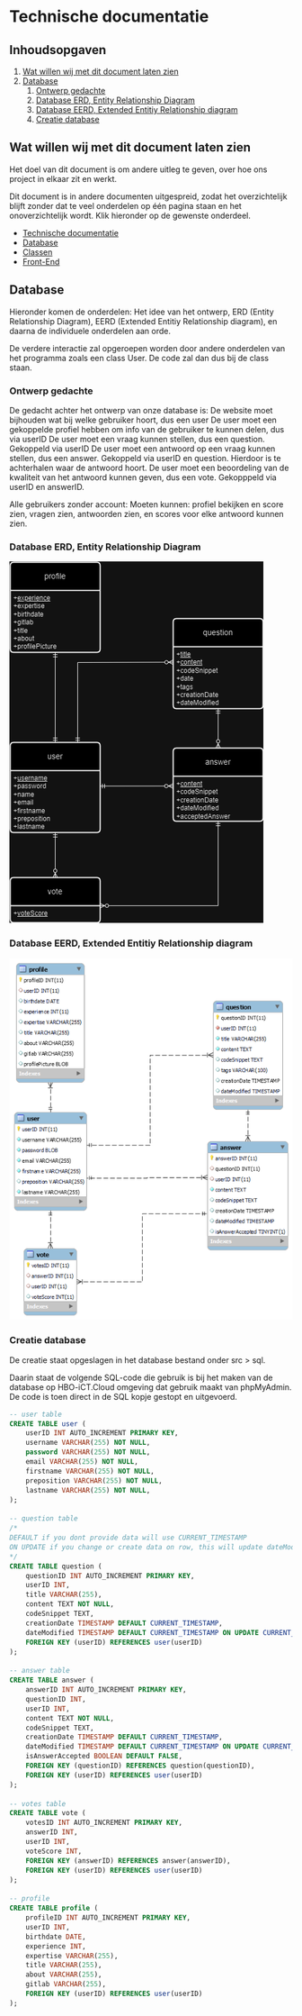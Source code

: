 # Technische documentatie

## Inhoudsopgaven
1. [Wat willen wij met dit document laten zien](#wat-willen-wij-met-dit-document-laten-zien)
2. [Database](#database)  
    1. [Ontwerp gedachte](#ontwerp-gedachte)   
    2. [Database ERD, Entity Relationship Diagram](#database-erd-entity-relationship-diagram)
    3. [Database EERD, Extended Entitiy Relationship diagram](#database-erd-entity-relationship-diagram)
    4. [Creatie database](#creatie)



## Wat willen wij met dit document laten zien
Het doel van dit document is om andere uitleg te geven, over hoe ons project in elkaar zit en werkt.

Dit document is in andere documenten uitgespreid, zodat het overzichtelijk blijft zonder dat te veel onderdelen op één pagina staan en het onoverzichtelijk wordt.
Klik hieronder op de gewenste onderdeel.
* [Technische documentatie](../technische%20documentatie.md)
* [Database](./Database.md)
* [Classen](./Classen.md)
* [Front-End](./Front-End.md)

## Database
Hieronder komen de onderdelen: Het idee van het ontwerp, ERD (Entity Relationship Diagram), EERD (Extended Entitiy Relationship diagram), en daarna de individuele onderdelen aan orde.

De verdere interactie zal opgeroepen worden door andere onderdelen van het programma zoals een class User. De code zal dan dus bij de class staan.

### Ontwerp gedachte
De gedacht achter het ontwerp van onze database is:
De website moet bijhouden wat bij welke gebruiker hoort, dus een user
De user moet een gekoppelde profiel hebben om info van de gebruiker te kunnen delen, dus via userID
De user moet een vraag kunnen stellen, dus een question. Gekoppeld via userID
De user moet een antwoord op een vraag kunnen stellen, dus een answer. Gekoppeld via userID en question. Hierdoor is te achterhalen waar de antwoord hoort.
De user moet een beoordeling van de kwaliteit van het antwoord kunnen geven, dus een vote. Gekopppeld via userID en answerID.
 
Alle gebruikers zonder account:
Moeten kunnen: profiel bekijken en score zien, vragen zien, antwoorden zien, en scores voor elke antwoord kunnen zien.

### Database ERD, Entity Relationship Diagram 

![ERD Database](../afbeeldingen/database/ERD%20database.drawio.png)

### Database EERD, Extended Entitiy Relationship diagram

![EERD Database](../afbeeldingen/database/EERD%20database.png)


### Creatie database
De creatie staat opgeslagen in het database bestand onder src > sql.

Daarin staat de volgende SQL-code die gebruik is bij het maken van de database op HBO-iCT.Cloud omgeving dat gebruik maakt van phpMyAdmin. De code is toen direct in de SQL kopje gestopt en uitgevoerd.

```SQL
-- user table
CREATE TABLE user (
    userID INT AUTO_INCREMENT PRIMARY KEY,
    username VARCHAR(255) NOT NULL,
    password VARCHAR(255) NOT NULL,
    email VARCHAR(255) NOT NULL,
    firstname VARCHAR(255) NOT NULL,
    preposition VARCHAR(255) NOT NULL,
    lastname VARCHAR(255) NOT NULL,
);

-- question table
/* 
DEFAULT if you dont provide data will use CURRENT_TIMESTAMP
ON UPDATE if you change or create data on row, this will update dateModified with CURRENT_TIMESTAMP
*/
CREATE TABLE question (
    questionID INT AUTO_INCREMENT PRIMARY KEY,
    userID INT,
    title VARCHAR(255),
    content TEXT NOT NULL,
    codeSnippet TEXT,
    creationDate TIMESTAMP DEFAULT CURRENT_TIMESTAMP,
    dateModified TIMESTAMP DEFAULT CURRENT_TIMESTAMP ON UPDATE CURRENT_TIMESTAMP,
    FOREIGN KEY (userID) REFERENCES user(userID)
);

-- answer table
CREATE TABLE answer (
    answerID INT AUTO_INCREMENT PRIMARY KEY,
    questionID INT,
    userID INT,
    content TEXT NOT NULL,
    codeSnippet TEXT,
    creationDate TIMESTAMP DEFAULT CURRENT_TIMESTAMP,
    dateModified TIMESTAMP DEFAULT CURRENT_TIMESTAMP ON UPDATE CURRENT_TIMESTAMP,
    isAnswerAccepted BOOLEAN DEFAULT FALSE,
    FOREIGN KEY (questionID) REFERENCES question(questionID),
    FOREIGN KEY (userID) REFERENCES user(userID)
);

-- votes table
CREATE TABLE vote (
    votesID INT AUTO_INCREMENT PRIMARY KEY,
    answerID INT,
    userID INT,
    voteScore INT,
    FOREIGN KEY (answerID) REFERENCES answer(answerID),
    FOREIGN KEY (userID) REFERENCES user(userID)
);

-- profile
CREATE TABLE profile (
    profileID INT AUTO_INCREMENT PRIMARY KEY,
    userID INT,
    birthdate DATE,
    experience INT,
    expertise VARCHAR(255),
    title VARCHAR(255),
    about VARCHAR(255),
    gitlab VARCHAR(255),
    FOREIGN KEY (userID) REFERENCES user(userID)
);
```
